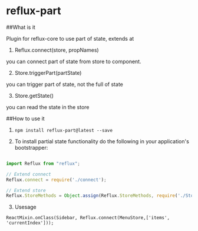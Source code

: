 # reflux-part

##What is it

Plugin for reflux-core to use part of state, extends at

1. Reflux.connect(store, propNames)

you can connect part of state from store to component.

2. Store.triggerPart(partState)

you can trigger part of state, not the full of state

3. Store.getState()

you can read the state in the store

##How to use it

1. `npm install reflux-part@latest --save`

2. To install partial state functionality do the following in your application's bootstrapper:

```javascript

import Reflux from "reflux";

// Extend connect
Reflux.connect = require('./connect');

// Extend store
Reflux.StoreMethods = Object.assign(Reflux.StoreMethods, require('./StoreMethods'));

```

3. Usesage

```
ReactMixin.onClass(Sidebar, Reflux.connect(MenuStore,['items', 'currentIndex']));
```
